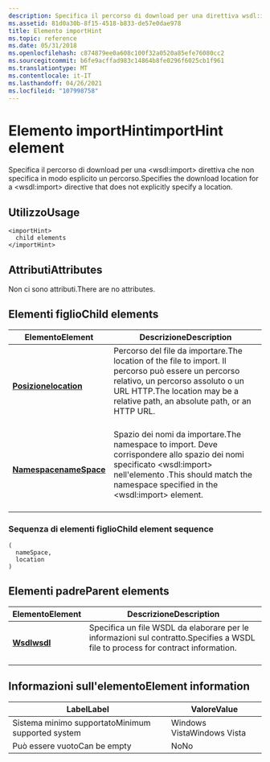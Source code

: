 ```yaml
---
description: Specifica il percorso di download per una direttiva wsdl:import che non specifica in modo esplicito un percorso.
ms.assetid: 81d0a30b-8f15-4518-b833-de57e0dae978
title: Elemento importHint
ms.topic: reference
ms.date: 05/31/2018
ms.openlocfilehash: c874879ee0a608c100f32a0520a85efe76080cc2
ms.sourcegitcommit: b6fe9acffad983c14864b8fe0296f6025cb1f961
ms.translationtype: MT
ms.contentlocale: it-IT
ms.lasthandoff: 04/26/2021
ms.locfileid: "107998758"
---
```

# <a name="importhint-element"></a><span data-ttu-id="44fd7-103">Elemento importHint</span><span class="sxs-lookup"><span data-stu-id="44fd7-103">importHint element</span></span>

<span data-ttu-id="44fd7-104">Specifica il percorso di download per una \<wsdl:import> direttiva che non specifica in modo esplicito un percorso.</span><span class="sxs-lookup"><span data-stu-id="44fd7-104">Specifies the download location for a \<wsdl:import> directive that does not explicitly specify a location.</span></span>

## <a name="usage"></a><span data-ttu-id="44fd7-105">Utilizzo</span><span class="sxs-lookup"><span data-stu-id="44fd7-105">Usage</span></span>

``` syntax
<importHint>
  child elements
</importHint>
```

## <a name="attributes"></a><span data-ttu-id="44fd7-106">Attributi</span><span class="sxs-lookup"><span data-stu-id="44fd7-106">Attributes</span></span>

<span data-ttu-id="44fd7-107">Non ci sono attributi.</span><span class="sxs-lookup"><span data-stu-id="44fd7-107">There are no attributes.</span></span>

## <a name="child-elements"></a><span data-ttu-id="44fd7-108">Elementi figlio</span><span class="sxs-lookup"><span data-stu-id="44fd7-108">Child elements</span></span>



| <span data-ttu-id="44fd7-109">Elemento</span><span class="sxs-lookup"><span data-stu-id="44fd7-109">Element</span></span>                                   | <span data-ttu-id="44fd7-110">Descrizione</span><span class="sxs-lookup"><span data-stu-id="44fd7-110">Description</span></span>                                                                                                                       |
|-------------------------------------------|-----------------------------------------------------------------------------------------------------------------------------------|
| [<span data-ttu-id="44fd7-111">**Posizione**</span><span class="sxs-lookup"><span data-stu-id="44fd7-111">**location**</span></span>](location.md)<br/>   | <span data-ttu-id="44fd7-112">Percorso del file da importare.</span><span class="sxs-lookup"><span data-stu-id="44fd7-112">The location of the file to import.</span></span> <span data-ttu-id="44fd7-113">Il percorso può essere un percorso relativo, un percorso assoluto o un URL HTTP.</span><span class="sxs-lookup"><span data-stu-id="44fd7-113">The location may be a relative path, an absolute path, or an HTTP URL.</span></span><br/> <br/> |
| [<span data-ttu-id="44fd7-114">**Namespace**</span><span class="sxs-lookup"><span data-stu-id="44fd7-114">**nameSpace**</span></span>](namespace.md)<br/> | <span data-ttu-id="44fd7-115">Spazio dei nomi da importare.</span><span class="sxs-lookup"><span data-stu-id="44fd7-115">The namespace to import.</span></span> <span data-ttu-id="44fd7-116">Deve corrispondere allo spazio dei nomi specificato \<wsdl:import> nell'elemento .</span><span class="sxs-lookup"><span data-stu-id="44fd7-116">This should match the namespace specified in the \<wsdl:import> element.</span></span><br/> <br/>     |



### <a name="child-element-sequence"></a><span data-ttu-id="44fd7-117">Sequenza di elementi figlio</span><span class="sxs-lookup"><span data-stu-id="44fd7-117">Child element sequence</span></span>

``` syntax
(
  nameSpace, 
  location
)
```

## <a name="parent-elements"></a><span data-ttu-id="44fd7-118">Elementi padre</span><span class="sxs-lookup"><span data-stu-id="44fd7-118">Parent elements</span></span>



| <span data-ttu-id="44fd7-119">Elemento</span><span class="sxs-lookup"><span data-stu-id="44fd7-119">Element</span></span>                         | <span data-ttu-id="44fd7-120">Descrizione</span><span class="sxs-lookup"><span data-stu-id="44fd7-120">Description</span></span>                                                                       |
|---------------------------------|-----------------------------------------------------------------------------------|
| [<span data-ttu-id="44fd7-121">**Wsdl**</span><span class="sxs-lookup"><span data-stu-id="44fd7-121">**wsdl**</span></span>](wsdl.md)<br/> | <span data-ttu-id="44fd7-122">Specifica un file WSDL da elaborare per le informazioni sul contratto.</span><span class="sxs-lookup"><span data-stu-id="44fd7-122">Specifies a WSDL file to process for contract information.</span></span><br/> <br/> |



## <a name="element-information"></a><span data-ttu-id="44fd7-123">Informazioni sull'elemento</span><span class="sxs-lookup"><span data-stu-id="44fd7-123">Element information</span></span>



| <span data-ttu-id="44fd7-124">Label</span><span class="sxs-lookup"><span data-stu-id="44fd7-124">Label</span></span> | <span data-ttu-id="44fd7-125">Valore</span><span class="sxs-lookup"><span data-stu-id="44fd7-125">Value</span></span> |
|-------------------------------------|---------------|
| <span data-ttu-id="44fd7-126">Sistema minimo supportato</span><span class="sxs-lookup"><span data-stu-id="44fd7-126">Minimum supported system</span></span><br/> | <span data-ttu-id="44fd7-127">Windows Vista</span><span class="sxs-lookup"><span data-stu-id="44fd7-127">Windows Vista</span></span> |
| <span data-ttu-id="44fd7-128">Può essere vuoto</span><span class="sxs-lookup"><span data-stu-id="44fd7-128">Can be empty</span></span>                        | <span data-ttu-id="44fd7-129">No</span><span class="sxs-lookup"><span data-stu-id="44fd7-129">No</span></span>            |



 

 




